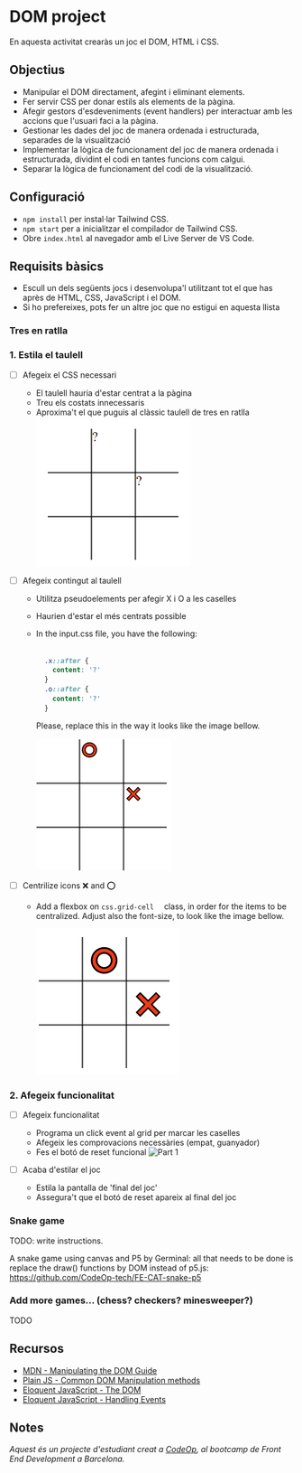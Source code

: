 # DOM project

En aquesta activitat crearàs un joc el DOM, HTML i CSS.

## Objectius

- Manipular el DOM directament, afegint i eliminant elements.
- Fer servir CSS per donar estils als elements de la pàgina.
- Afegir gestors d'esdeveniments (event handlers) per interactuar amb les accions que l'usuari faci a la pàgina.
- Gestionar les dades del joc de manera ordenada i estructurada, separades de la visualització
- Implementar la lògica de funcionament del joc de manera ordenada i estructurada, dividint el codi en tantes funcions com calgui.
- Separar la lògica de funcionament del codi de la visualització.

## Configuració

- `npm install` per instal·lar Tailwind CSS.
- `npm start` per a inicialitzar el compilador de Tailwind CSS.
- Obre `index.html` al navegador amb el Live Server de VS Code.

## Requisits bàsics

- Escull un dels següents jocs i desenvolupa'l utilitzant tot el que has après de HTML, CSS, JavaScript i el DOM.
- Si ho prefereixes, pots fer un altre joc que no estigui en aquesta llista

### Tres en ratlla

### 1. Estila el taulell

- [ ] Afegeix el CSS necessari
  - El taulell hauria d'estar centrat a la pàgina
  - Treu els costats innecessaris
  - Aproxima't el que puguis al clàssic taulell de tres en ratlla
![Part 1](suport/pas1.png)



- [ ] Afegeix contingut al taulell
  - Utilitza pseudoelements per afegir X i O a les caselles
  - Haurien d'estar el més centrats possible
  - In the input.css file, you have the following: 
    ```css
    
      .x::after {
        content: '?'
      }
      .o::after {
        content: '?'
      }
    ```
    Please, replace this in the way it looks like the image bellow.

     ![Part 2](suport/pas2.png)

- [ ] Centrilize icons ❌ and ⭕
  - Add a flexbox on ```css.grid-cell  ``` class, in order for the items to be centralized. Adjust also the font-size, to look like the image bellow.

     ![Part 3](suport/pas3.png)


### 2. Afegeix funcionalitat

- [ ] Afegeix funcionalitat
  - Programa un click event al grid per marcar les caselles
  - Afegeix les comprovacions necessàries (empat, guanyador)
  - Fes el botó de reset funcional
       ![Part 1]("https://allma.si/blog/wp-content/uploads/2021/12/markers-with-styles.gif")

- [ ] Acaba d'estilar el joc
  - Estila la pantalla de 'final del joc'
  - Assegura't que el botó de reset apareix al final del joc

### Snake game

TODO: write instructions.

A snake game using canvas and P5 by Germinal: all that needs to be done is replace the draw() functions by DOM instead of p5.js: <https://github.com/CodeOp-tech/FE-CAT-snake-p5>

### Add more games... (chess? checkers? minesweeper?)

TODO

## Recursos

- [MDN - Manipulating the DOM Guide](https://developer.mozilla.org/en-US/docs/Learn/JavaScript/Client-side_web_APIs/Manipulating_documents)
- [Plain JS - Common DOM Manipulation methods](https://plainjs.com/javascript/manipulation/)
- [Eloquent JavaScript - The DOM](https://eloquentjavascript.net/14_dom.html)
- [Eloquent JavaScript - Handling Events](https://eloquentjavascript.net/15_event.html)

## Notes

_Aquest és un projecte d'estudiant creat a [CodeOp](http://CodeOp.tech), al bootcamp de Front End Development a Barcelona._
